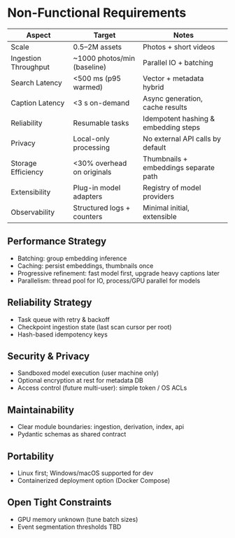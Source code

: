 # Non-Functional Requirements

| Aspect | Target | Notes |
|--------|--------|-------|
| Scale | 0.5–2M assets | Photos + short videos |
| Ingestion Throughput | ~1000 photos/min (baseline) | Parallel IO + batching |
| Search Latency | <500 ms (p95 warmed) | Vector + metadata hybrid |
| Caption Latency | <3 s on-demand | Async generation, cache results |
| Reliability | Resumable tasks | Idempotent hashing & embedding steps |
| Privacy | Local-only processing | No external API calls by default |
| Storage Efficiency | <30% overhead on originals | Thumbnails + embeddings separate path |
| Extensibility | Plug-in model adapters | Registry of model providers |
| Observability | Structured logs + counters | Minimal initial, extensible |

## Performance Strategy
- Batching: group embedding inference
- Caching: persist embeddings, thumbnails once
- Progressive refinement: fast model first, upgrade heavy captions later
- Parallelism: thread pool for IO, process/GPU parallel for models

## Reliability Strategy
- Task queue with retry & backoff
- Checkpoint ingestion state (last scan cursor per root)
- Hash-based idempotency keys

## Security & Privacy
- Sandboxed model execution (user machine only)
- Optional encryption at rest for metadata DB
- Access control (future multi-user): simple token / OS ACLs

## Maintainability
- Clear module boundaries: ingestion, derivation, index, api
- Pydantic schemas as shared contract

## Portability
- Linux first; Windows/macOS supported for dev
- Containerized deployment option (Docker Compose)

## Open Tight Constraints
- GPU memory unknown (tune batch sizes)
- Event segmentation thresholds TBD
